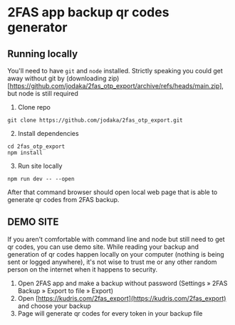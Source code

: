 # 2FAS app backup qr codes generator

## Running locally

You'll need to have `git` and `node` installed. Strictly speaking you could get away without git by (downloading zip)[https://github.com/jodaka/2fas_otp_export/archive/refs/heads/main.zip], but node is still required

1) Clone repo
```
git clone https://github.com/jodaka/2fas_otp_export.git
```
2) Install dependencies
```
cd 2fas_otp_export
npm install
```
3) Run site locally
```
npm run dev -- --open
```
After that command browser should open local web page that is able to generate qr codes from 2FAS backup.


## DEMO SITE

If you aren't comfortable with command line and node but still need to get qr codes, you can use demo site. While reading your backup and generation of qr codes happen locally on your computer (nothing is being sent or logged anywhere), it's not wise to trust me or any other random person on the internet when it happens to security.

1) Open 2FAS app and make a backup without password (Settings » 2FAS Backup » Export to file » Export)
2) Open [https://kudris.com/2fas_export](https://kudris.com/2fas_export) and choose your backup
3) Page will generate qr codes for every token in your backup file
